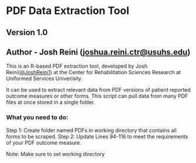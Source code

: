 # PDF Data Extraction Tool
## Version 1.0
## Author - Josh Reini (joshua.reini.ctr@usuhs.edu)
This is an R-based PDF extraction tool, developed by Josh Reini(<a href="www.github.com/joshreini1">@JoshReini1</a>) at the Center for Rehabilitation Sciences Research at Uniformed Services Univerisity.

It can be used to extract relevant data from PDF versions of patient reported outcome measures or other forms. This script can pull data from many PDF files at once stored in a single folder.

### What you need to do:
Step 1: Create folder named PDFs in working directory that contains all forms to be scraped.
Step 2: Update Lines 94-116 to meet the requirements of your PDF outcome measure.

Note: Make sure to set working directory